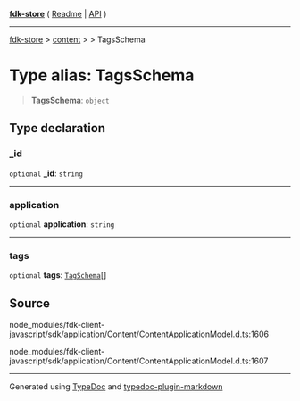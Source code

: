 [**fdk-store**](../../../README.md) ( [Readme](../../../README.md) \| [API](../../../API.md) )

---

[fdk-store](../../../API.md) > [content](../../README.md) > [<internal>](../README.md) > TagsSchema

# Type alias: TagsSchema

> **TagsSchema**: `object`

## Type declaration

### \_id

`optional` **\_id**: `string`

---

### application

`optional` **application**: `string`

---

### tags

`optional` **tags**: [`TagSchema`](type-alias.TagSchema.md)[]

## Source

node_modules/fdk-client-javascript/sdk/application/Content/ContentApplicationModel.d.ts:1606

node_modules/fdk-client-javascript/sdk/application/Content/ContentApplicationModel.d.ts:1607

---

Generated using [TypeDoc](https://typedoc.org/) and [typedoc-plugin-markdown](https://www.npmjs.com/package/typedoc-plugin-markdown)
